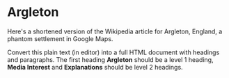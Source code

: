 # Argleton
Here's a shortened version of the Wikipedia article for Argleton, England, a phantom settlement in Google Maps.

Convert this plain text (in editor) into a full HTML document with headings and paragraphs. The first heading **Argleton** should be a level 1 heading, **Media Interest** and **Explanations** should be level 2 headings.
